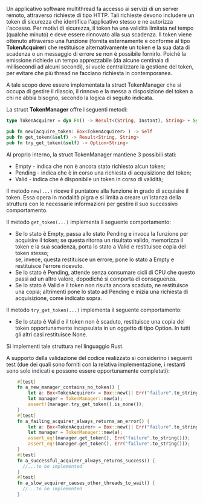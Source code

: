 Un applicativo software multithread fa accesso ai servizi di un server remoto, attraverso richieste di tipo HTTP.
Tali richieste devono includere un token di sicurezza che identifica l'applicativo stesso e ne autorizza l'accesso.
Per motivi di sicurezza, il token ha una validità limitata nel tempo (qualche minuto) e deve essere rinnovato alla sua scadenza.
Il token viene ottenuto attraverso una funzione (fornita esternamente e conforme al tipo **TokenAcquirer**) che restituisce alternativamente un token e la sua data di scadenza o un messaggio di errore se non è possibile fornirlo.
Poiché la emissione richiede un tempo apprezzabile (da alcune centinaia di millisecondi ad alcuni secondi), si vuole centralizzare la gestione del token,
per evitare che più thread ne facciano richiesta in contemporanea.

A tale scopo deve essere implementata la struct TokenManager che si occupa di gestire il rilascio, il rinnovo e la messa a disposizione del token a chi ne abbia bisogno, secondo la logica di seguito indicata.

La struct **TokenManager** offre i seguenti metodi:

```Rust
type TokenAcquirer = dyn Fn() -> Result<(String, Instant), String> + Sync;

pub fn new(acquire_token: Box<TokenAcquirer> ) -> Self
pub fn get_token(&self) -> Result<String, String>
pub fn try_get_token(&self) -> Option<String>
```

Al proprio interno, la struct TokenManager mantiene 3 possibili stati:

- Empty - indica che non è ancora stato richiesto alcun token;
- Pending - indica che è in corso una richiesta di acquisizione del token;
- Valid - indica che è disponibile un token in corso di validità;

Il metodo `new(...)` riceve il puntatore alla funzione in grado di acquisire il token. Essa opera in modalità pigra e si limita a creare un'istanza della struttura con le necessarie informazioni per gestire il suo successivo comportamento.

Il metodo `get_token(...)` implementa il seguente comportamento:

- Se lo stato è Empty, passa allo stato Pending e invoca la funzione per acquisire il token; se questa ritorna un risultato valido, memorizza il token e la sua scadenza, porta lo stato a Valid e restituisce copia del token stesso; <br>se, invece, questa restituisce un errore, pone lo stato a Empty e restituisce l'errore ricevuto.
- Se lo stato è Pending, attende senza consumare cicli di CPU che questo passi ad un altro valore, dopodiché si comporta di conseguenza.
- Se lo stato è Valid e il token non risulta ancora scaduto, ne restituisce una copia; altrimenti pone lo stato ad Pending e inizia una richiesta di acquisizione, come indicato sopra.

Il metodo `try_get_token(...)` implementa il seguente comportamento:

- Se lo stato è Valid e il token non è scaduto, restituisce una copia del token opportunamente incapsulata in un oggetto di tipo Option. In tutti gli altri casi restituisce None.

Si implementi tale struttura nel linguaggio Rust.

A supporto della validazione del codice realizzato si considerino i seguenti test (due dei quali sono forniti con la relativa implementazione, i restanti sono solo indicati e possono essere opportunamente completati):

```Rust
    #[test]
    fn a_new_manager_contains_no_token() {
        let a: Box<TokenAcquirer> = Box::new(|| Err("failure".to_string()));
        let manager = TokenManager::new(a);
        assert!(manager.try_get_token().is_none());
    }
    #[test]
    fn a_failing_acquirer_always_returns_an_error() {
        let a: Box<TokenAcquirer> = Box::new(|| Err("failure".to_string()));
        let manager = TokenManager::new(a);
        assert_eq!(manager.get_token(), Err("failure".to_string()));
        assert_eq!(manager.get_token(), Err("failure".to_string()));
    }
    #[test]
    fn a_successful_acquirer_always_returns_success() {
      //...to be implemented
    }
    #[test]
    fn a_slow_acquirer_causes_other_threads_to_wait() {
      //...to be implemented
    }
```